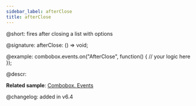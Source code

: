 ```yaml
---
sidebar_label: afterClose
title: afterClose
---          
```


@short: fires after closing a list with options

@signature: afterClose: () => void;

@example:
combobox.events.on("AfterClose", function() {
    // your logic here
});

@descr:

**Related sample**: [Combobox. Events](https://snippet.dhtmlx.com/n70eqx5l)

@changelog: added in v6.4
